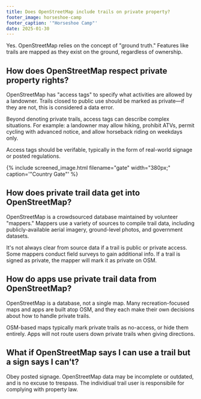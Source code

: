 ```yaml
---
title: Does OpenStreetMap include trails on private property?
footer_image: horseshoe-camp
footer_caption: '"Horseshoe Camp"'
date: 2025-01-30
---
```

Yes. OpenStreetMap relies on the concept of "ground truth." Features like trails are mapped as they exist on the ground, regardless of ownership.

## How does OpenStreetMap respect private property rights?

OpenStreetMap has "access tags" to specify what activities are allowed by a landowner. Trails closed to public use should be marked as private—if they are not, this is considered a data error.

Beyond denoting private trails, access tags can describe complex situations. For example: a landowner may allow hiking, prohibit ATVs, permit cycling with advanced notice, and allow horseback riding on weekdays only.

Access tags should be verifable, typically in the form of real-world signage or posted regulations.

{% include screened_image.html filename="gate" width="380px;" caption='"Country Gate"' %}

## How does private trail data get into OpenStreetMap?

OpenStreetMap is a crowdsourced database maintained by volunteer "mappers." Mappers use a variety of sources to compile trail data, including publicly-available aerial imagery, ground-level photos, and government datasets.

It's not always clear from source data if a trail is public or private access. Some mappers conduct field surveys to gain additional info. If a trail is signed as private, the mapper will mark it as private on OSM.

## How do apps use private trail data from OpenStreetMap?

OpenStreetMap is a database, not a single map. Many recreation-focused maps and apps are built atop OSM, and they each make their own decisions about how to handle private trails.

OSM-based maps typically mark private trails as no-access, or hide them entirely. Apps will not route users down private trails when giving directions.

## What if OpenStreetMap says I can use a trail but a sign says I can't?

Obey posted signage. OpenStreetMap data may be incomplete or outdated, and is no excuse to trespass. The individiual trail user is responsibile for complying with property law.

